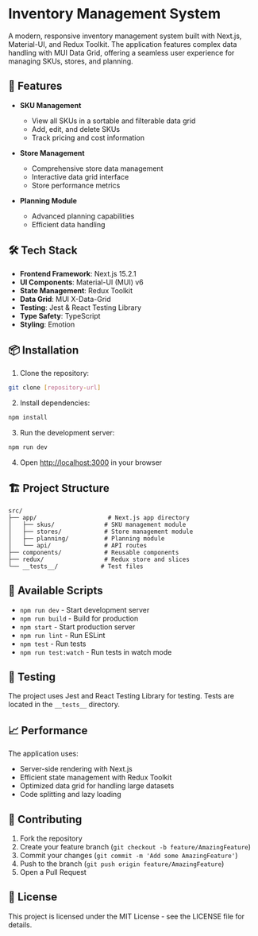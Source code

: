 # Inventory Management System

A modern, responsive inventory management system built with Next.js, Material-UI, and Redux Toolkit. The application features complex data handling with MUI Data Grid, offering a seamless user experience for managing SKUs, stores, and planning.

## 🚀 Features

- **SKU Management**

  - View all SKUs in a sortable and filterable data grid
  - Add, edit, and delete SKUs
  - Track pricing and cost information

- **Store Management**

  - Comprehensive store data management
  - Interactive data grid interface
  - Store performance metrics

- **Planning Module**
  - Advanced planning capabilities
  - Efficient data handling

## 🛠️ Tech Stack

- **Frontend Framework**: Next.js 15.2.1
- **UI Components**: Material-UI (MUI) v6
- **State Management**: Redux Toolkit
- **Data Grid**: MUI X-Data-Grid
- **Testing**: Jest & React Testing Library
- **Type Safety**: TypeScript
- **Styling**: Emotion

## 📦 Installation

1. Clone the repository:

```bash
git clone [repository-url]
```

2. Install dependencies:

```bash
npm install
```

3. Run the development server:

```bash
npm run dev
```

4. Open [http://localhost:3000](http://localhost:3000) in your browser

## 🏗️ Project Structure

```
src/
├── app/                    # Next.js app directory
│   ├── skus/              # SKU management module
│   ├── stores/            # Store management module
│   ├── planning/          # Planning module
│   └── api/               # API routes
├── components/            # Reusable components
├── redux/                 # Redux store and slices
└── __tests__/            # Test files

```

## 📝 Available Scripts

- `npm run dev` - Start development server
- `npm run build` - Build for production
- `npm start` - Start production server
- `npm run lint` - Run ESLint
- `npm test` - Run tests
- `npm run test:watch` - Run tests in watch mode

## 🧪 Testing

The project uses Jest and React Testing Library for testing. Tests are located in the `__tests__` directory.



## 📈 Performance

The application uses:

- Server-side rendering with Next.js
- Efficient state management with Redux Toolkit
- Optimized data grid for handling large datasets
- Code splitting and lazy loading

## 🤝 Contributing

1. Fork the repository
2. Create your feature branch (`git checkout -b feature/AmazingFeature`)
3. Commit your changes (`git commit -m 'Add some AmazingFeature'`)
4. Push to the branch (`git push origin feature/AmazingFeature`)
5. Open a Pull Request

## 📄 License

This project is licensed under the MIT License - see the LICENSE file for details.
